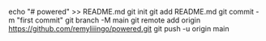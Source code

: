 echo "# powered" >> README.md
git init
git add README.md
git commit -m "first commit"
git branch -M main
git remote add origin https://github.com/remyliiingo/powered.git
git push -u origin main

